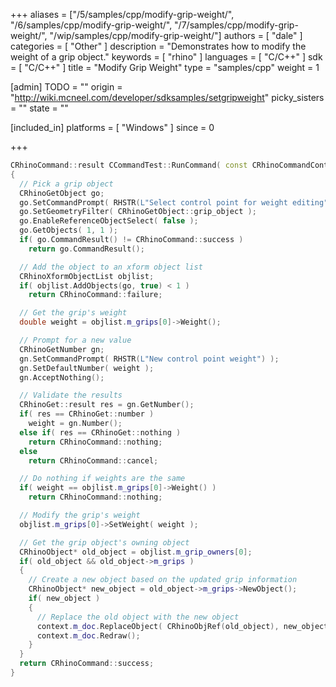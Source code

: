 +++
aliases = ["/5/samples/cpp/modify-grip-weight/", "/6/samples/cpp/modify-grip-weight/", "/7/samples/cpp/modify-grip-weight/", "/wip/samples/cpp/modify-grip-weight/"]
authors = [ "dale" ]
categories = [ "Other" ]
description = "Demonstrates how to modify the weight of a grip object."
keywords = [ "rhino" ]
languages = [ "C/C++" ]
sdk = [ "C/C++" ]
title = "Modify Grip Weight"
type = "samples/cpp"
weight = 1

[admin]
TODO = ""
origin = "http://wiki.mcneel.com/developer/sdksamples/setgripweight"
picky_sisters = ""
state = ""

[included_in]
platforms = [ "Windows" ]
since = 0

+++

```cpp
CRhinoCommand::result CCommandTest::RunCommand( const CRhinoCommandContext& context )
{
  // Pick a grip object
  CRhinoGetObject go;
  go.SetCommandPrompt( RHSTR(L"Select control point for weight editing") );
  go.SetGeometryFilter( CRhinoGetObject::grip_object );
  go.EnableReferenceObjectSelect( false );
  go.GetObjects( 1, 1 );
  if( go.CommandResult() != CRhinoCommand::success )
    return go.CommandResult();

  // Add the object to an xform object list
  CRhinoXformObjectList objlist;
  if( objlist.AddObjects(go, true) < 1 )
    return CRhinoCommand::failure;

  // Get the grip's weight
  double weight = objlist.m_grips[0]->Weight();

  // Prompt for a new value
  CRhinoGetNumber gn;
  gn.SetCommandPrompt( RHSTR(L"New control point weight") );
  gn.SetDefaultNumber( weight );
  gn.AcceptNothing();

  // Validate the results
  CRhinoGet::result res = gn.GetNumber();
  if( res == CRhinoGet::number )
    weight = gn.Number();
  else if( res == CRhinoGet::nothing )
    return CRhinoCommand::nothing;
  else
    return CRhinoCommand::cancel;

  // Do nothing if weights are the same
  if( weight == objlist.m_grips[0]->Weight() )
    return CRhinoCommand::nothing;

  // Modify the grip's weight
  objlist.m_grips[0]->SetWeight( weight );

  // Get the grip object's owning object
  CRhinoObject* old_object = objlist.m_grip_owners[0];
  if( old_object && old_object->m_grips )
  {
    // Create a new object based on the updated grip information
    CRhinoObject* new_object = old_object->m_grips->NewObject();
    if( new_object )
    {
      // Replace the old object with the new object
      context.m_doc.ReplaceObject( CRhinoObjRef(old_object), new_object );
      context.m_doc.Redraw();
    }
  }
  return CRhinoCommand::success;
}
```
